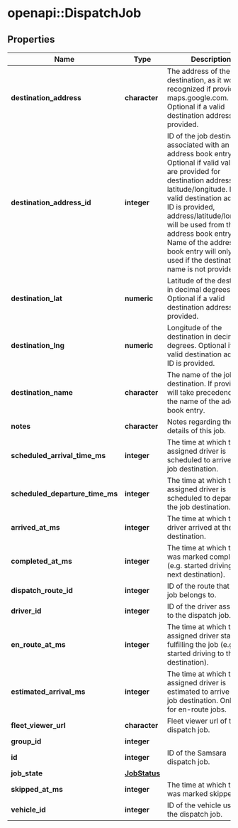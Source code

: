# openapi::DispatchJob

## Properties
Name | Type | Description | Notes
------------ | ------------- | ------------- | -------------
**destination_address** | **character** | The address of the job destination, as it would be recognized if provided to maps.google.com. Optional if a valid destination address ID is provided. | [optional] 
**destination_address_id** | **integer** | ID of the job destination associated with an address book entry. Optional if valid values are provided for destination address or latitude/longitude. If a valid destination address ID is provided, address/latitude/longitude will be used from the address book entry. Name of the address book entry will only be used if the destination name is not provided. | [optional] 
**destination_lat** | **numeric** | Latitude of the destination in decimal degrees. Optional if a valid destination address ID is provided. | [optional] 
**destination_lng** | **numeric** | Longitude of the destination in decimal degrees. Optional if a valid destination address ID is provided. | [optional] 
**destination_name** | **character** | The name of the job destination. If provided, it will take precedence over the name of the address book entry. | [optional] 
**notes** | **character** | Notes regarding the details of this job. | [optional] 
**scheduled_arrival_time_ms** | **integer** | The time at which the assigned driver is scheduled to arrive at the job destination. | 
**scheduled_departure_time_ms** | **integer** | The time at which the assigned driver is scheduled to depart from the job destination. | [optional] 
**arrived_at_ms** | **integer** | The time at which the driver arrived at the job destination. | [optional] 
**completed_at_ms** | **integer** | The time at which the job was marked complete (e.g. started driving to the next destination). | [optional] 
**dispatch_route_id** | **integer** | ID of the route that this job belongs to. | 
**driver_id** | **integer** | ID of the driver assigned to the dispatch job. | [optional] 
**en_route_at_ms** | **integer** | The time at which the assigned driver started fulfilling the job (e.g. started driving to the destination). | [optional] 
**estimated_arrival_ms** | **integer** | The time at which the assigned driver is estimated to arrive at the job destination. Only valid for en-route jobs. | [optional] 
**fleet_viewer_url** | **character** | Fleet viewer url of the dispatch job. | [optional] 
**group_id** | **integer** |  | 
**id** | **integer** | ID of the Samsara dispatch job. | 
**job_state** | [**JobStatus**](jobStatus.md) |  | 
**skipped_at_ms** | **integer** | The time at which the job was marked skipped. | [optional] 
**vehicle_id** | **integer** | ID of the vehicle used for the dispatch job. | [optional] 


